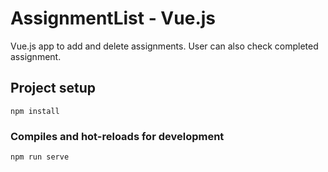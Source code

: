 # AssignmentList - Vue.js
Vue.js app to add and delete assignments. User can also check completed assignment.

## Project setup
```
npm install
```

### Compiles and hot-reloads for development
```
npm run serve
```


